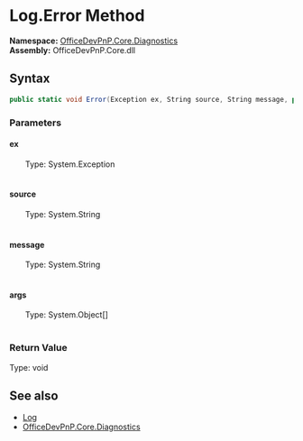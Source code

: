 # Log.Error Method  
  

**Namespace:** [OfficeDevPnP.Core.Diagnostics](OfficeDevPnP.Core.Diagnostics.md)  
**Assembly:** OfficeDevPnP.Core.dll  
## Syntax
```C#
public static void Error(Exception ex, String source, String message, params Object[] args)
```
### Parameters
#### ex  
&emsp;&emsp;Type: System.Exception  
&emsp;&emsp;  

  

#### source  
&emsp;&emsp;Type: System.String  
&emsp;&emsp;  

  

#### message  
&emsp;&emsp;Type: System.String  
&emsp;&emsp;  

  

#### args  
&emsp;&emsp;Type: System.Object[]  
&emsp;&emsp;  

  

### Return Value
Type: void  

## See also
- [Log](OfficeDevPnP.Core.Diagnostics.Log.md) 
- [OfficeDevPnP.Core.Diagnostics](OfficeDevPnP.Core.Diagnostics.md) 
